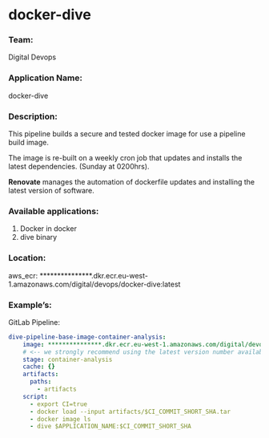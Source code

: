 # docker-dive

### Team:
Digital Devops

### Application Name:
docker-dive

### Description:
This pipeline builds a secure and tested docker image for use a pipeline build image.

The image is re-built on a weekly cron job that updates and installs the latest dependencies. (Sunday at 0200hrs).

**Renovate** manages the automation of dockerfile updates and installing the latest version of software.

### Available applications:
1. Docker in docker
2. dive binary

### Location:
aws_ecr: ***************.dkr.ecr.eu-west-1.amazonaws.com/digital/devops/docker-dive:latest

### Example’s:

GitLab Pipeline:
``` yaml
dive-pipeline-base-image-container-analysis:
    image: ***************.dkr.ecr.eu-west-1.amazonaws.com/digital/devops/docker-dive:latest
    # <-- we strongly recommend using the latest version number available in the ecr. for example 1.0.0
    stage: container-analysis
    cache: {}
    artifacts:
      paths:
        - artifacts
    script:
      - export CI=true
      - docker load --input artifacts/$CI_COMMIT_SHORT_SHA.tar
      - docker image ls
      - dive $APPLICATION_NAME:$CI_COMMIT_SHORT_SHA
```


